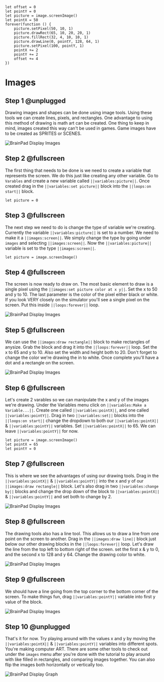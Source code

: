 ```ghost
let offset = 0
let pointY = 0
let picture = image.screenImage()
let pointX = 50
forever(function () {
    picture.setPixel(50, 10, 1)
    picture.drawRect(65, 10, 20, 20, 1)
    picture.fillRect(32, 4, 10, 10, 1)
    picture.drawLine(0, pointY, 128, 64, 1)
    picture.setPixel(100, pointY, 1)
    pointX += 2
    pointY += 2
    offset += 4
})

```

# Images

## Step 1 @unplugged

Drawing images and shapes can be done using image tools. Using these tools we can create lines, pixels, and rectangles. One advantage to using this method of drawing is math art can be created. 
One thing to keep in mind, images created this way can't be used in games. Game images have to be created as SPRITES or SCENES.   

![BrainPad Display Images](docs/static/images/images.gif)

## Step 2 @fullscreen

The first thing that needs to be done is we need to create a variable that represents the screen. We do this just like creating any other variable. Go to `Varables` and create a new variable 
called ``||variables:picture||``. Once created drag in the ``||variables:set picture||`` block into the ``||loops:on start||`` block. 

```blocks
let picture = 0
```

## Step 3 @fullscreen

The next step we need to do is change the type of variable we're creating. Currently the variable ``||variables:picture||`` is set to a number. We need to make it a ``||images:screen||``. We simply
change the type by going under `images` and selecting ``||images:screen||``. Now the ``||variables:picture||`` variable is set to the type ``||images:screen||``.

```blocks
let picture = image.screenImage()
```

## Step 4 @fullscreen

The screen is now ready to draw on. The most basic element to draw is a single pixel using the ``||images:set picture color at x y||``. Set the x to 50 and y to 10. The last parameter is the 
color of the pixel either black or white. If you look VERY closely on the simulator you'll see a single pixel on the screen. Put this inside ``||loops:forever||`` loop.

![BrainPad Display Images](docs/static/images/setPixel.jpg)


## Step 5 @fullscreen

We can use the ``||images:draw rectangle||`` block to make rectangles of anysize. Grab the block and drag it into the ``||loops:forever||`` loop. Set the x to 65 and y to 10. Also set the width and height
both to 20. Don't forget to change the color we're drawing the in to white. Once complete you'll have a dot and a rectangle on the screen.

![BrainPad Display Images](docs/static/images/drawRectangle.jpg)


## Step 6 @fullscreen

Let's create 2 varables so we can manipulate the x and y of the images we're drawing. Under the Variables menu click on ``||variables:Make a Variable...||``. Create one called ``||variables:pointX||``, and one called ``||variables:pointY||``. Drag in two ``||variables:set||`` blocks into the
``||loops:on start||`` change the dropdown to both our ``||variables:pointX||`` & ``||variables:pointY||`` variables. Set ``||variables:pointX||`` to 65. We can leave ``||variables:pointY||`` for now. 

```blocks
let picture = image.screenImage()
let pointX = 65
let pointY = 0
```

## Step 7 @fullscreen

This is where we see the advantages of using our drawing tools. Drag in the ``||variables:pointX||`` & ``||variables:pointY||`` into the x and y of our ``||images:draw rectangle||`` block. Let's 
also drag in two ``||variables:change by||`` blocks and change the drop down of the block to ``||variables:pointX||`` & ``||variables:pointY||`` and set both to change by 2. 

![BrainPad Display Images](docs/static/images/drawVariables.jpg)

## Step 8 @fullscreen

The drawing tools also has a line tool. This allows us to draw a line from one point on the screen to another. Drag in the ``||images:draw line||`` block just below our other drawing blocks in the ``||loops:forever||`` loop.
Let's draw the line from the top left to bottom right of the screen. set the first x & y to 0, and the second x to 128 and y 64. Change the drawing color to white. 

![BrainPad Display Images](docs/static/images/drawLine.jpg)

## Step 9 @fullscreen

We should have a line going from the top corner to the bottom corner of the screen. To make things fun, drag ``||variables:pointY||`` variable into first y value of the block. 

![BrainPad Display Images](docs/static/images/drawLineFill.jpg)

## Step 10 @unplugged

That's it for now. Try playing around with the values x and y by moving the ``||variables:pointX||`` & ``||variables:pointY||`` variables into different spots. You're making computer ART.
There are some other tools to check out under the `images` menu after you're done with the tutorial to play around with like filled in rectangles, and comparing images together. You can also flip the images both horizontally or vertically too. 

![BrainPad Display Graph](docs/static/images/images2.gif)


